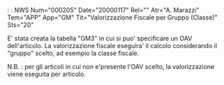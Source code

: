  :  : NWS Num="000205" Date="20000117" Rel="" Atr="A. Marazzi" Tem="APP" App="GM" Tit="Valorizzazione Fiscale per Gruppo (Classe)" Sts="20"

E' stata creata la tabella "GM3" in cui si puo' specificare un OAV dell'articolo. La valorizzazione
fiscale eseguira' il calcolo considerando il "gruppo" scelto, ad esempio la classe fiscale.

N.B. :  per gli articoli in cui non e'presente l'OAV scelto, la valorizzazione viene eseguita per articolo.


